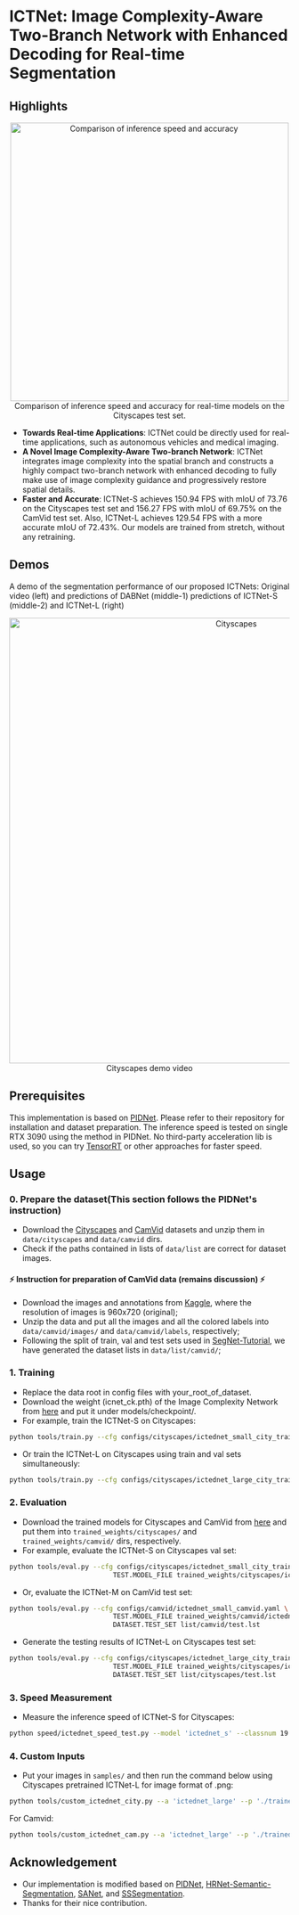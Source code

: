 # ICTNet: Image Complexity-Aware Two-Branch Network with Enhanced Decoding for Real-time Segmentation

## Highlights
<p align="center">
  <a href="demo/mot_speed_vs_acc.pdf">
    <img src="demo/mot_speed_vs_acc.png" alt="Comparison of inference speed and accuracy" width="500"/>
  </a><br/>
  <span align="center">Comparison of inference speed and accuracy for real-time models on the Cityscapes test set.</span>
</p>



* **Towards Real-time Applications**: ICTNet could be directly used for real-time applications, such as autonomous vehicles and medical imaging.
* **A Novel Image Complexity-Aware Two-branch Network**: ICTNet integrates image complexity into the spatial branch and constructs a highly compact two-branch network with enhanced decoding to fully make use of image complexity guidance and progressively restore spatial details.
* **Faster and Accurate**: ICTNet-S achieves 150.94 FPS with mIoU of 73.76 on the Cityscapes test set and 156.27 FPS with mIoU of 69.75% on the CamVid test set. Also, ICTNet-L achieves 129.54 FPS with a more accurate mIoU of 72.43%. Our models are trained from stretch, without any retraining.

## Demos

A demo of the segmentation performance of our proposed ICTNets: Original video (left) and predictions of DABNet (middle-1) predictions of ICTNet-S (middle-2) and ICTNet-L (right)
<p align="center">
  <img src="demo/demo_city.mp4" alt="Cityscapes" width="800"/></br>
  <span align="center">Cityscapes demo video</span>
</p>







## Prerequisites
This implementation is based on [PIDNet](https://github.com/XuJiacong/PIDNet.git). Please refer to their repository for installation and dataset preparation. The inference speed is tested on single RTX 3090 using the method in PIDNet. No third-party acceleration lib is used, so you can try [TensorRT](https://github.com/NVIDIA/TensorRT) or other approaches for faster speed.

## Usage

### 0. Prepare the dataset(This section follows the PIDNet's instruction)

* Download the [Cityscapes](https://www.cityscapes-dataset.com/) and [CamVid](http://mi.eng.cam.ac.uk/research/projects/VideoRec/CamVid/) datasets and unzip them in `data/cityscapes` and `data/camvid` dirs.
* Check if the paths contained in lists of `data/list` are correct for dataset images.

#### :zap: Instruction for preparation of CamVid data (remains discussion) :zap:

* Download the images and annotations from [Kaggle](https://www.kaggle.com/datasets/carlolepelaars/camvid), where the resolution of images is 960x720 (original);
* Unzip the data and put all the images and all the colored labels into `data/camvid/images/` and `data/camvid/labels`, respectively;
* Following the split of train, val and test sets used in [SegNet-Tutorial](https://github.com/alexgkendall/SegNet-Tutorial), we have generated the dataset lists in `data/list/camvid/`;
### 1. Training

* Replace the data root in config files with your_root_of_dataset.
* Download the weight (icnet_ck.pth) of the Image Complexity Network from [here](https://drive.google.com/drive/folders/1zPyqSyJbphobuNonyU6l6hKe4aMuBfqW?usp=sharing) and put it under models/checkpoint/.
* For example, train the ICTNet-S on Cityscapes:

````bash
python tools/train.py --cfg configs/cityscapes/ictednet_small_city_train.yaml
````
* Or train the ICTNet-L on Cityscapes using train and val sets simultaneously:
````bash
python tools/train.py --cfg configs/cityscapes/ictednet_large_city_trainval.yaml
````

### 2. Evaluation

* Download the trained models for Cityscapes and CamVid from [here](https://drive.google.com/drive/folders/1zPyqSyJbphobuNonyU6l6hKe4aMuBfqW?usp=sharing) and put them into `trained_weights/cityscapes/` and `trained_weights/camvid/` dirs, respectively.
* For example, evaluate the ICTNet-S on Cityscapes val set:
````bash
python tools/eval.py --cfg configs/cityscapes/ictednet_small_city_train.yaml \
                          TEST.MODEL_FILE trained_weights/cityscapes/ictednet_small_city_train.pt
````
* Or, evaluate the ICTNet-M on CamVid test set:
````bash
python tools/eval.py --cfg configs/camvid/ictednet_small_camvid.yaml \
                          TEST.MODEL_FILE trained_weights/camvid/ictednet_small_camvid.pt \
                          DATASET.TEST_SET list/camvid/test.lst
````
* Generate the testing results of ICTNet-L on Cityscapes test set:
````bash
python tools/eval.py --cfg configs/cityscapes/ictednet_large_city_trainval.yaml \
                          TEST.MODEL_FILE trained_weights/cityscapes/ictednet_large_city_trainval.pt \
                          DATASET.TEST_SET list/cityscapes/test.lst
````

### 3. Speed Measurement

* Measure the inference speed of ICTNet-S for Cityscapes:
````bash
python speed/ictednet_speed_test.py --model 'ictednet_s' --classnum 19 --size 1024 2048
````


### 4. Custom Inputs

* Put  your images in `samples/` and then run the command below using Cityscapes pretrained ICTNet-L for image format of .png:
````bash
python tools/custom_ictednet_city.py --a 'ictednet_large' --p './trained_weights/cityscapes/ictednet_large_city_trainval.pt' --t '.png'
````
For Camvid:
````bash
python tools/custom_ictednet_cam.py --a 'ictednet_large' --p './trained_weights/camvid/ictednet_large_camvid.pt' --t '.png'
````


## Acknowledgement

* Our implementation is modified based on [PIDNet](https://github.com/XuJiacong/PIDNet.git), [HRNet-Semantic-Segmentation](https://github.com/HRNet/HRNet-Semantic-Segmentation), [SANet](https://github.com/kaigelee/SANet.git), and [SSSegmentation](https://github.com/SegmentationBLWX/sssegmentation.git).
* Thanks for their nice contribution.

